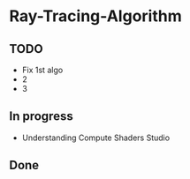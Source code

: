 # Ray-Tracing-Algorithm

## TODO
- Fix 1st algo
- 2
- 3

## In progress
- Understanding Compute Shaders Studio

## Done

